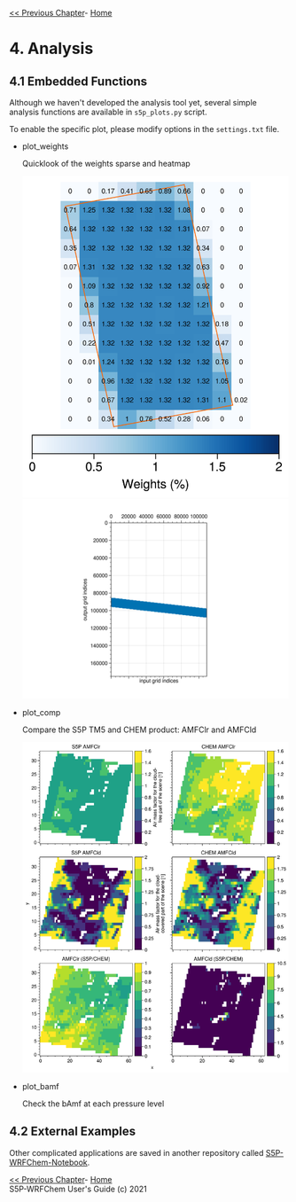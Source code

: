 <!-- BEGIN COMMENT -->

 [<< Previous Chapter](S5P-WRFChem_UG_ch03_product.md)- [Home](README.md)

<!-- END COMMENT -->

# 4. Analysis

## 4.1 Embedded Functions

Although we haven't developed the analysis tool yet, several simple analysis functions are available in `s5p_plots.py` script.

To enable the specific plot, please modify options in the `settings.txt` file.

- plot_weights

  Quicklook of the weights sparse and heatmap

  <img src="./images/weights_heatmap.png" width="500">

  <img src="./images/weights_sparse.png" width="700">

- plot_comp

  Compare the S5P TM5 and CHEM product: AMFClr and AMFCld

  <img src="./images/comp_chem_tm5.png" width="600">

  

- plot_bamf

  Check the bAmf at each pressure level

## 4.2 External Examples

Other complicated applications are saved in another repository called [S5P-WRFChem-Notebook](https://github.com/zxdawn/S5P-WRFChem-Notebook).



<!-- BEGIN COMMENT -->

 [<< Previous Chapter](S5P-WRFChem_UG_ch03_product.md)- [Home](README.md)<br>
S5P-WRFChem User's Guide (c) 2021<br>

<!-- END COMMENT -->